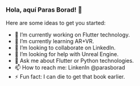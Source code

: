 ### Hola, aquí Paras Borad! 🍺

Here are some ideas to get you started:

- 🔭 I’m currently working on Flutter technology.
- 🌱 I’m currently learning AR+VR.
- 👯 I’m looking to collaborate on LinkedIn.
- 🤔 I’m looking for help with Unreal Engine.
- 💬 Ask me about Flutter or Python technologies.
- 📫 How to reach me: LinkenIn @parasborad
- ⚡ Fun fact: I can die to get that book earlier.
